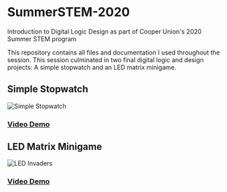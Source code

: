 # SummerSTEM-2020
Introduction to Digital Logic Design as part of Cooper Union's 2020 Summer STEM program

This repository contains all files and documentation I used throughout the session. This session culminated in two final digital logic and design projects: A simple stopwatch and an LED matrix minigame. 

## Simple Stopwatch

![Simple Stopwatch](https://user-images.githubusercontent.com/41922343/177891997-d2b380dd-a0b6-4e13-ac6d-7a7367575387.PNG)
### [Video Demo](https://www.youtube.com/watch?v=-yrECE6wnYI)

## LED Matrix Minigame

![LED Invaders](https://user-images.githubusercontent.com/41922343/177892009-2f8a8052-5c11-4151-8845-dcc224409b12.PNG)
### [Video Demo](https://www.youtube.com/watch?v=hOBHJfO1Xb0)
